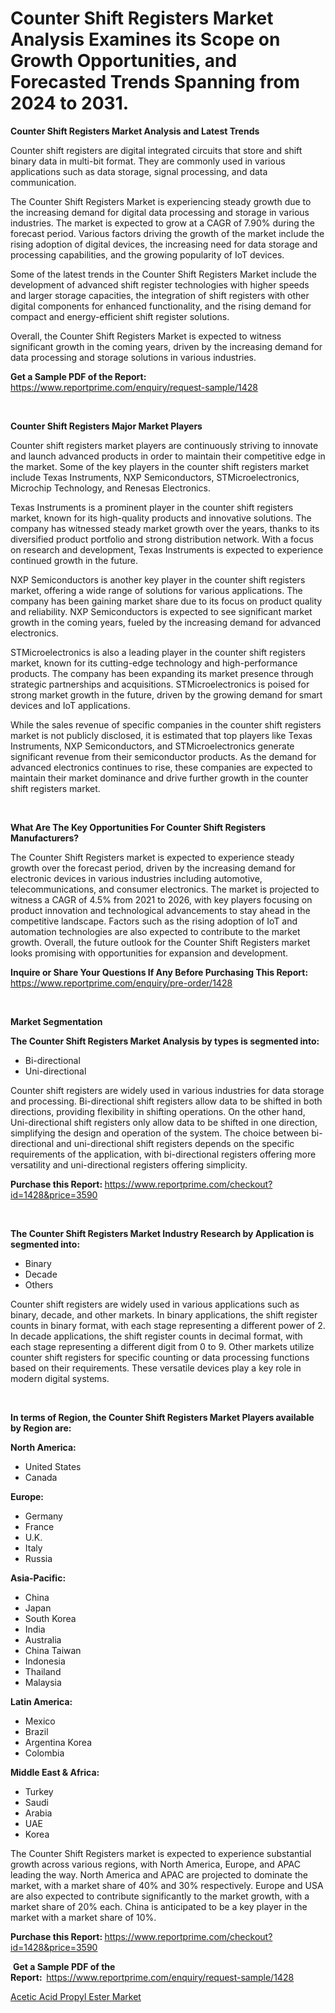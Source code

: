 <p><h1>Counter Shift Registers Market Analysis Examines its Scope on Growth Opportunities, and Forecasted Trends Spanning from 2024 to 2031.</h1></p><p><strong>Counter Shift Registers Market Analysis and Latest Trends</strong></p>
<p><p>Counter shift registers are digital integrated circuits that store and shift binary data in multi-bit format. They are commonly used in various applications such as data storage, signal processing, and data communication.</p><p>The Counter Shift Registers Market is experiencing steady growth due to the increasing demand for digital data processing and storage in various industries. The market is expected to grow at a CAGR of 7.90% during the forecast period. Various factors driving the growth of the market include the rising adoption of digital devices, the increasing need for data storage and processing capabilities, and the growing popularity of IoT devices.</p><p>Some of the latest trends in the Counter Shift Registers Market include the development of advanced shift register technologies with higher speeds and larger storage capacities, the integration of shift registers with other digital components for enhanced functionality, and the rising demand for compact and energy-efficient shift register solutions.</p><p>Overall, the Counter Shift Registers Market is expected to witness significant growth in the coming years, driven by the increasing demand for data processing and storage solutions in various industries.</p></p>
<p><strong>Get a Sample PDF of the Report:&nbsp;</strong> <a href="https://www.reportprime.com/enquiry/request-sample/1428">https://www.reportprime.com/enquiry/request-sample/1428</a></p>
<p>&nbsp;</p>
<p><strong>Counter Shift Registers Major Market Players</strong></p>
<p><p>Counter shift registers market players are continuously striving to innovate and launch advanced products in order to maintain their competitive edge in the market. Some of the key players in the counter shift registers market include Texas Instruments, NXP Semiconductors, STMicroelectronics, Microchip Technology, and Renesas Electronics.</p><p>Texas Instruments is a prominent player in the counter shift registers market, known for its high-quality products and innovative solutions. The company has witnessed steady market growth over the years, thanks to its diversified product portfolio and strong distribution network. With a focus on research and development, Texas Instruments is expected to experience continued growth in the future.</p><p>NXP Semiconductors is another key player in the counter shift registers market, offering a wide range of solutions for various applications. The company has been gaining market share due to its focus on product quality and reliability. NXP Semiconductors is expected to see significant market growth in the coming years, fueled by the increasing demand for advanced electronics.</p><p>STMicroelectronics is also a leading player in the counter shift registers market, known for its cutting-edge technology and high-performance products. The company has been expanding its market presence through strategic partnerships and acquisitions. STMicroelectronics is poised for strong market growth in the future, driven by the growing demand for smart devices and IoT applications.</p><p>While the sales revenue of specific companies in the counter shift registers market is not publicly disclosed, it is estimated that top players like Texas Instruments, NXP Semiconductors, and STMicroelectronics generate significant revenue from their semiconductor products. As the demand for advanced electronics continues to rise, these companies are expected to maintain their market dominance and drive further growth in the counter shift registers market.</p></p>
<p>&nbsp;</p>
<p><strong>What Are The Key Opportunities For Counter Shift Registers Manufacturers?</strong></p>
<p><p>The Counter Shift Registers market is expected to experience steady growth over the forecast period, driven by the increasing demand for electronic devices in various industries including automotive, telecommunications, and consumer electronics. The market is projected to witness a CAGR of 4.5% from 2021 to 2026, with key players focusing on product innovation and technological advancements to stay ahead in the competitive landscape. Factors such as the rising adoption of IoT and automation technologies are also expected to contribute to the market growth. Overall, the future outlook for the Counter Shift Registers market looks promising with opportunities for expansion and development.</p></p>
<p><strong>Inquire or Share Your Questions If Any Before Purchasing This Report:</strong> <a href="https://www.reportprime.com/enquiry/pre-order/1428">https://www.reportprime.com/enquiry/pre-order/1428</a></p>
<p>&nbsp;</p>
<p><strong>Market Segmentation</strong></p>
<p><strong>The Counter Shift Registers Market Analysis by types is segmented into:</strong></p>
<p><ul><li>Bi-directional</li><li>Uni-directional</li></ul></p>
<p><p>Counter shift registers are widely used in various industries for data storage and processing. Bi-directional shift registers allow data to be shifted in both directions, providing flexibility in shifting operations. On the other hand, Uni-directional shift registers only allow data to be shifted in one direction, simplifying the design and operation of the system. The choice between bi-directional and uni-directional shift registers depends on the specific requirements of the application, with bi-directional registers offering more versatility and uni-directional registers offering simplicity.</p></p>
<p><strong>Purchase this Report:&nbsp;</strong><a href="https://www.reportprime.com/checkout?id=1428&price=3590">https://www.reportprime.com/checkout?id=1428&price=3590</a></p>
<p>&nbsp;</p>
<p><strong>The Counter Shift Registers Market Industry Research by Application is segmented into:</strong></p>
<p><ul><li>Binary</li><li>Decade</li><li>Others</li></ul></p>
<p><p>Counter shift registers are widely used in various applications such as binary, decade, and other markets. In binary applications, the shift register counts in binary format, with each stage representing a different power of 2. In decade applications, the shift register counts in decimal format, with each stage representing a different digit from 0 to 9. Other markets utilize counter shift registers for specific counting or data processing functions based on their requirements. These versatile devices play a key role in modern digital systems.</p></p>
<p>&nbsp;</p>
<p><strong>In terms of Region, the Counter Shift Registers Market Players available by Region are:</strong></p>
<p>
    <p> <strong> North America: </strong>
        <ul>
            <li>United States</li>
            <li>Canada</li>
        </ul>
        </p> 
    <p> <strong> Europe: </strong>
        <ul>
            <li>Germany</li>
            <li>France</li>
            <li>U.K.</li>
            <li>Italy</li>
            <li>Russia</li>
        </ul>
        </p> 
    <p> <strong> Asia-Pacific: </strong>
        <ul>
            <li>China</li>
            <li>Japan</li>
            <li>South Korea</li>
            <li>India</li>
            <li>Australia</li>
            <li>China Taiwan</li>
            <li>Indonesia</li>
            <li>Thailand</li>
            <li>Malaysia</li>
        </ul>
        </p> 
    <p> <strong> Latin America: </strong>
        <ul>
            <li>Mexico</li>
            <li>Brazil</li>
            <li>Argentina Korea</li>
            <li>Colombia</li>
        </ul>
        </p> 
    <p> <strong> Middle East & Africa: </strong>
        <ul>
            <li>Turkey</li>
            <li>Saudi</li>
            <li>Arabia</li>
            <li>UAE</li>
            <li>Korea</li>
        </ul>
    </p>
    </p>
<p><p>The Counter Shift Registers market is expected to experience substantial growth across various regions, with North America, Europe, and APAC leading the way. North America and APAC are projected to dominate the market, with a market share of 40% and 30% respectively. Europe and USA are also expected to contribute significantly to the market growth, with a market share of 20% each. China is anticipated to be a key player in the market with a market share of 10%.</p></p>
<p><strong>Purchase this Report: </strong><a href="https://www.reportprime.com/checkout?id=1428&price=3590">https://www.reportprime.com/checkout?id=1428&price=3590</a></p>
<p>&nbsp;<strong>Get a Sample PDF of the Report:&nbsp;&nbsp;</strong><a href="https://www.reportprime.com/enquiry/request-sample/1428">https://www.reportprime.com/enquiry/request-sample/1428</a></p>
<p><strong></strong></p>
<p><p><a href="https://gamy-alyssum-396.notion.site/Acetic-Acid-Propyl-Ester-Market-Research-Report-The-Key-To-Successful-Business-Strategy-Forecasted--54140c89c05b4991bc3332fc4eef9939">Acetic Acid Propyl Ester Market</a></p></p>